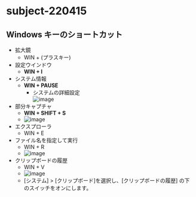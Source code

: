 # subject-220415

## Windows キーのショートカット
- 拡大鏡
  - WIN + (プラスキー) 
- 設定ウインドウ
  - **WIN + I**
- システム情報
  - **WIN + PAUSE**
    - システムの詳細設定\
    ![image](https://user-images.githubusercontent.com/1501327/163501422-48554e1a-2afe-479f-9a0d-4100ba869366.png)
- 部分キャプチャ
  - **WIN + SHIFT + S**
  - ![image](https://user-images.githubusercontent.com/1501327/163501543-eebd97bd-01a6-4760-a63a-8f38ff692af7.png)
- エクスプローラ
  - WIN + E
- ファイル名を指定して実行
  - WIN + R
  - ![image](https://user-images.githubusercontent.com/1501327/163501786-a3350c07-6e3b-4815-aba2-75e9986619a5.png)
- クリップボードの履歴
  - WIN + V
  - ![image](https://user-images.githubusercontent.com/1501327/163502341-d7efe0c1-d859-4ed2-b27b-770fd1850192.png)
  - [システム] > [クリップボード]を選択し、[クリップボードの履歴] の下のスイッチをオンにします。
